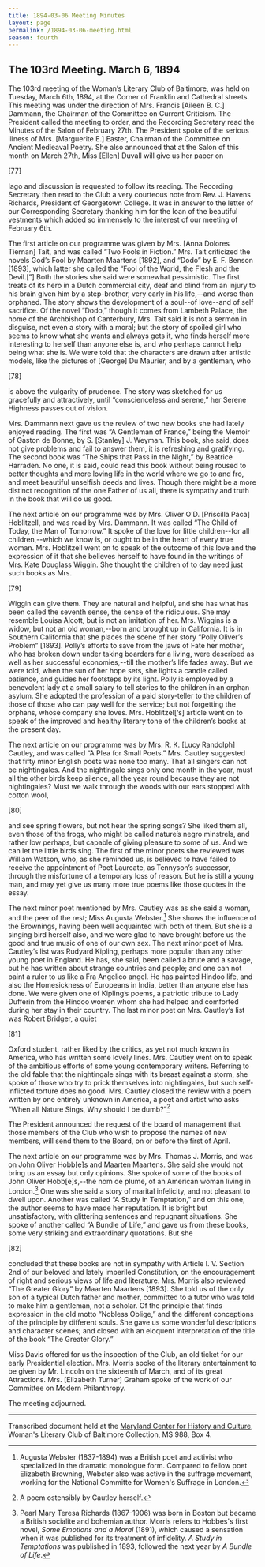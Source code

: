 ```yaml
---
title: 1894-03-06 Meeting Minutes
layout: page
permalink: /1894-03-06-meeting.html
season: fourth
---
```


<style>
    #maincontent{
        font-size:1.4em;
    }
</style>
## The 103rd Meeting. March 6, 1894

The 103rd meeting of the Woman’s Literary Club of Baltimore, was held on Tuesday, March 6th, 1894, at the Corner of Franklin and Cathedral streets. This meeting was under the direction of Mrs. Francis [Aileen B. C.] Dammann, the Chairman of the Committee on Current Criticism. The President called the meeting to order, and the Recording Secretary read the Minutes of the Salon of February 27th. The President spoke of the serious illness of Mrs. [Marguerite E.] Easter, Chairman of the Committee on Ancient Medieaval Poetry. She also announced that at the Salon of this month on March 27th, Miss [Ellen] Duvall will give us her paper on

[77]

Iago and discussion is requested to follow its reading. The Recording Secretary then read to the Club a very courteous note from Rev. J. Havens Richards, President of Georgetown College. It was in answer to the letter of our Corresponding Secretary thanking him for the loan of the beautiful vestments which added so immensely to the interest of our meeting of February 6th.

The first article on our programme was given by Mrs. [Anna Dolores Tiernan] Tait, and was called “Two Fools in Fiction.” Mrs. Tait criticized the novels God’s Fool by Maarten Maartens [1892], and “Dodo” by E. F. Benson [1893], which latter she called the “Fool of the World, the Flesh and the Devil.[”] Both the stories she said were somewhat pessimistic. The first treats of its hero in a Dutch commercial city, deaf and blind from an injury to his brain given him by a step-brother, very early in his life,--and worse than orphaned. The story shows the development of a soul--of love--and of self sacrifice. Of the novel “Dodo,” though it comes from Lambeth Palace, the home of the Archbishop of Canterbury, Mrs. Tait said it is not a sermon in disguise, not even a story with a moral; but the story of spoiled girl who seems to know what she wants and always gets it, who finds herself more interesting to herself than anyone else is, and who perhaps cannot help being what she is. We were told that the characters are drawn after artistic models, like the pictures of [George] Du Maurier, and by a gentleman, who

[78]

is above the vulgarity of prudence. The story was sketched for us gracefully and attractively, until “conscienceless and serene,” her Serene Highness passes out of vision.

Mrs. Dammann next gave us the review of two new books she had lately enjoyed reading. The first was “A Gentleman of France,” being the Memoir of Gaston de Bonne, by S. [Stanley] J. Weyman. This book, she said, does not give problems and fail to answer them, it is refreshing and gratifying. The second book was “The Ships that Pass in the Night,” by Beatrice Harraden. No one, it is said, could read this book without being roused to better thoughts and more loving life in the world where we go to and fro, and meet beautiful unselfish deeds and lives. Though there might be a more distinct recognition of the one Father of us all, there is sympathy and truth in the book that will do us good.

The next article on our programme was by Mrs. Oliver O’D. [Priscilla Paca] Hoblitzell, and was read by Mrs. Dammann. It was called “The Child of Today, the Man of Tomorrow.” It spoke of the love for little children--for all children,--which we know is, or ought to be in the heart of every true woman. Mrs. Hoblitzell went on to speak of the outcome of this love and the expression of it that she believes herself to have found in the writings of Mrs. Kate Douglass Wiggin. She thought the children of to day need just such books as Mrs.

[79]

Wiggin can give them. They are natural and helpful, and she has what has been called the seventh sense, the sense of the ridiculous. She may resemble Louisa Alcott, but is not an imitation of her. Mrs. Wiggins is a widow, but not an old woman,--born and brought up in California. It is in Southern California that she places the scene of her story “Polly Oliver’s Problem” [1893]. Polly’s efforts to save from the jaws of Fate her mother, who has broken down under taking boarders for a living, were described as well as her successful economies,--till the mother’s life fades away. But we were told, when the sun of her hope sets, she lights a candle called patience, and guides her footsteps by its light. Polly is employed by a benevolent lady at a small salary to tell stories to the children in an orphan asylum. She adopted the profession of a paid story-teller to the children of those of those who can pay well for the service; but not forgetting the orphans, whose company she loves. Mrs. Hoblitzel[‘s] article went on to speak of the improved and healthy literary tone of the children’s books at the present day.

The next article on our programme was by Mrs. R. K. [Lucy Randolph] Cautley, and was called “A Plea for Small Poets.” Mrs. Cautley suggested that fifty minor English poets was none too many. That all singers can not be nightingales. And the nightingale sings only one month in the year, must all the other birds keep silence, all the year round because they are not nightingales? Must we walk through the woods with our ears stopped with cotton wool,

[80]

and see spring flowers, but not hear the spring songs? She liked them all, even those of the frogs, who might be called nature’s negro minstrels, and rather low perhaps, but capable of giving pleasure to some of us. And we can let the little birds sing. The first of the minor poets she reviewed was William Watson, who, as she reminded us, is believed to have failed to receive the appointment of Poet Laureate, as Tennyson’s successor, through the misfortune of a temporary loss of reason. But he is still a young man, and may yet give us many more true poems like those quotes in the essay.

The next minor poet mentioned by Mrs. Cautley was as she said a woman, and the peer of the rest; Miss Augusta Webster.[^Webster] She shows the influence of the Brownings, having been well acquainted with both of them. But she is a singing bird herself also, and we were glad to have brought before us the good and true music of one of our own sex. The next minor poet of Mrs. Cautley’s list was Rudyard Kipling, perhaps more popular than any other young poet in England. He has, she said, been called a brute and a savage, but he has written about strange countries and people; and one can not paint a ruler to us like a Fra Angelico angel. He has painted Hindoo life, and also the Homesickness of Europeans in India, better than anyone else has done. We were given one of Kipling’s poems, a patriotic tribute to Lady Dufferin from the Hindoo women whom she had helped and comforted during her stay in their country. The last minor poet on Mrs. Cautley’s list was Robert Bridger, a quiet

[^Webster]: Augusta Webster (1837-1894) was a British poet and activist who specialized in the dramatic monologue form. Compared to fellow poet Elizabeth Browning, Webster also was active in the suffrage movement, working for the National Committe for Women's Suffrage in London.

[81]

Oxford student, rather liked by the critics, as yet not much known in America, who has written some lovely lines. Mrs. Cautley went on to speak of the ambitious efforts of some young contemporary writers. Referring to the old fable that the nightingale sings with its breast against a storm, she spoke of those who try to prick themselves into nightingales, but such self-inflicted torture does no good. Mrs. Cautley closed the review with a poem written by one entirely unknown in America, a poet and artist who asks “When all Nature Sings, Why should I be dumb?”[^cautley]

[^cautley]: A poem ostensibly by Cautley herself.

The President announced the request of the board of management that those members of the Club who wish to propose the names of new members, will send them to the Board, on or before the first of April.

The next article on our programme was by Mrs. Thomas J. Morris, and was on John Oliver Hobb[e]s and Maarten Maartens. She said she would not bring us an essay but only opinions. She spoke of some of the books of John Oliver Hobb[e]s,--the nom de plume, of an American woman living in London.[^Hobbes] One was she said a story of marital infelicity, and not pleasant to dwell upon. Another was called “A Study in Temptation,” and on this one, the author seems to have made her reputation. It is bright but unsatisfactory, with glittering sentences and repugnant situations. She spoke of another called “A Bundle of Life,” and gave us from these books, some very striking and extraordinary quotations. But she

[^Hobbes]: Pearl Mary Teresa Richards (1867-1906) was born in Boston but became a British socialite and bohemian author. Morris refers to Hobbes's first novel, _Some Emotions and a Moral_ (1891), which caused a sensation when it was published for its treatment of infidelity. _A Study in Temptations_ was published in 1893, followed the next year by _A Bundle of Life_.

[82]

concluded that these books are not in sympathy with Article I. V. Section 2nd of our beloved and lately imperiled Constitution, on the encouragement of right and serious views of life and literature. Mrs. Morris also reviewed “The Greater Glory” by Maarten Maartens [1893]. She told us of the only son of a typical Dutch father and mother, committed to a tutor who was told to make him a gentleman, not a scholar. Of the principle that finds expression in the old motto “Nobless Oblige,” and the different conceptions of the principle by different souls. She gave us some wonderful descriptions and character scenes; and closed with an eloquent interpretation of the title of the book “The Greater Glory.”

Miss Davis offered for us the inspection of the Club, an old ticket for our early Presidential election. Mrs. Morris spoke of the literary entertainment to be given by Mr. Lincoln on the sixteenth of March, and of its great Attractions. Mrs. [Elizabeth Turner] Graham spoke of the work of our Committee on Modern Philanthropy.

The meeting adjourned.
<hr>

Transcribed document held at the [Maryland Center for History and Culture](http://mdhs.org/), Woman's Literary Club of Baltimore Collection, MS 988, Box 4. 